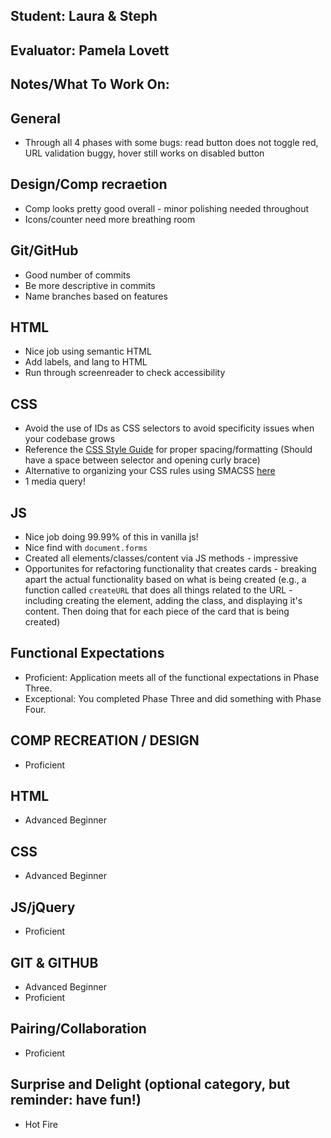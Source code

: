 ## Student: Laura & Steph
## Evaluator: Pamela Lovett
## Notes/What To Work On:

## General
- Through all 4 phases with some bugs: read button does not toggle red, URL validation buggy, hover still works on disabled button

## Design/Comp recraetion
- Comp looks pretty good overall - minor polishing needed throughout
- Icons/counter need more breathing room

## Git/GitHub
- Good number of commits
- Be more descriptive in commits
- Name branches based on features

## HTML
- Nice job using semantic HTML
- Add labels, and lang to HTML
- Run through screenreader to check accessibility

## CSS
- Avoid the use of IDs as CSS selectors to avoid specificity issues when your codebase grows
- Reference the [CSS Style Guide](https://github.com/turingschool-examples/css) for proper spacing/formatting (Should have a space between selector and opening curly brace)
- Alternative to organizing your CSS rules using SMACSS [here](https://smacss.com/book/categorizing)
- 1 media query!

## JS
- Nice job doing 99.99% of this in vanilla js!
- Nice find with `document.forms`
- Created all elements/classes/content via JS methods - impressive
- Opportunites for refactoring functionality that creates cards - breaking apart the actual functionality based on what is being created (e.g., a function called `createURL` that does all things related to the URL - including creating the element, adding the class, and displaying it's content. Then doing that for each piece of the card that is being created)

## Functional Expectations

* Proficient: Application meets all of the functional expectations in Phase Three.
* Exceptional: You completed Phase Three and did something with Phase Four.


## COMP RECREATION / DESIGN
 
* Proficient  

## HTML

* Advanced Beginner   

## CSS

* Advanced Beginner   

## JS/jQuery
 
* Proficient  

## GIT & GITHUB

* Advanced Beginner  
* Proficient   

## Pairing/Collaboration
 
* Proficient  

## Surprise and Delight (optional category, but reminder: have fun!)

* Hot Fire  
